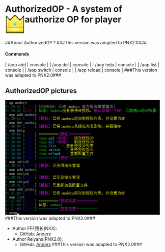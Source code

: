 <h1>AuthorizedOP - A system of authorize OP for player  <img src="https://raw.githubusercontent.com/Anders233/AuthorizedOP/master/op.png" height="64" width="64" align="left"></img></h1>
<br>

##About AuthorizedOP ?
###This version was adapted to PNX2.0###
#### Commands
| /aop add <player> | console |
| /aop del <player> | console |
| /aop help | console |
| /aop list | console |
| /aop switch | console |
| /aop reload | console |
###This version was adapted to PNX2.0###
## AuthorizedOP pictures
![image](https://github.com/Anders233/AuthorizedOP/blob/master/使用截图.png)
###This version was adapted to PNX2.0###
- Author FFF团长(NKX):
  - GitHub: [Anders](https://github.com/Anders233)
- Author Reiyans(PNX2.0):
  - GitHub: [Anders](https://github.com/ReiyansCN)
###This version was adapted to PNX2.0###
